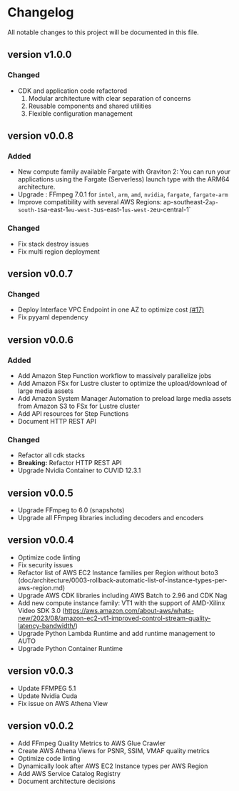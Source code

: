 # Changelog

All notable changes to this project will be documented in this file.

## version v1.0.0

### Changed

- CDK and application code refactored
    1. Modular architecture with clear separation of concerns
    2. Reusable components and shared utilities
    3. Flexible configuration management

## version v0.0.8

### Added

- New compute family available Fargate with Graviton 2: You can run your applications using the Fargate (Serverless) launch type with the ARM64 architecture.
- Upgrade : FFmpeg 7.0.1 for `intel`, `arm`, `amd`, `nvidia`, `fargate`, `fargate-arm`
- Improve compatibility with several AWS Regions: ap-southeast-2``ap-south-1``sa-east-1``eu-west-3``us-east-1``us-west-2``eu-central-1`

### Changed

- Fix stack destroy issues
- Fix multi region deployment

## version v0.0.7

### Changed

- Deploy Interface VPC Endpoint in one AZ to optimize cost [(#17)](https://github.com/aws-samples/aws-batch-with-ffmpeg/issues/17)
- Fix pyyaml dependency

## version v0.0.6

### Added

- Add Amazon Step Function workflow to massively parallelize jobs
- Add Amazon FSx for Lustre cluster to optimize the upload/download of large media assets
- Add Amazon System Manager Automation to preload large media assets from Amazon S3 to FSx for Lustre cluster
- Add API resources for Step Functions
- Document HTTP REST API

### Changed

- Refactor all cdk stacks
- **Breaking:** Refactor HTTP REST API
- Upgrade Nvidia Container to CUVID 12.3.1

## version v0.0.5

- Upgrade FFmpeg to 6.0 (snapshots)
- Upgrade all FFmpeg libraries including decoders and encoders

## version v0.0.4

- Optimize code linting
- Fix security issues
- Refactor list of AWS EC2 Instance families per Region without boto3 (doc/architecture/0003-rollback-automatic-list-of-instance-types-per-aws-region.md)
- Upgrade AWS CDK libraries including AWS Batch to 2.96 and CDK Nag
- Add new compute instance family: VT1 with the support of AMD-Xilinx Video SDK 3.0 (<https://aws.amazon.com/about-aws/whats-new/2023/08/amazon-ec2-vt1-improved-control-stream-quality-latency-bandwidth/>)
- Upgrade Python Lambda Runtime and add runtime management to AUTO
- Upgrade Python Container Runtime

## version v0.0.3

- Update FFMPEG 5.1
- Update Nvidia Cuda
- Fix issue on AWS Athena View

## version v0.0.2

- Add FFmpeg Quality Metrics to AWS Glue Crawler
- Create AWS Athena Views for PSNR, SSIM, VMAF quality metrics
- Optimize code linting
- Dynamically look after AWS EC2 Instance types per AWS Region
- Add AWS Service Catalog Registry
- Document architecture decisions
